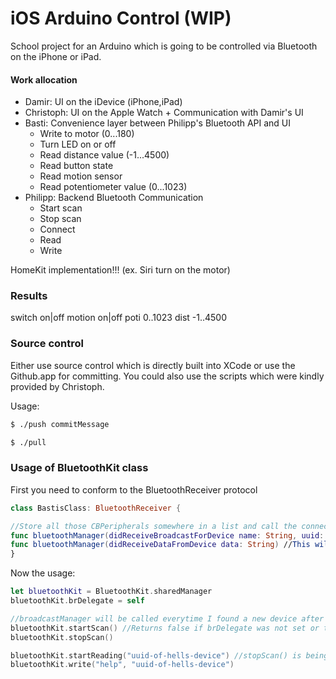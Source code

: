 # iOS Arduino Control (WIP)

School project for an Arduino which is going to be controlled via Bluetooth on the iPhone or iPad.

#### Work allocation

  * Damir: UI on the iDevice (iPhone,iPad)
  * Christoph: UI on the Apple Watch + Communication with Damir's UI
  * Basti: Convenience layer between Philipp's Bluetooth API and UI
       * Write to motor (0...180)
       * Turn LED on or off
       * Read distance value (-1...4500)
       * Read button state
       * Read motion sensor
       * Read potentiometer value (0...1023)
  * Philipp: Backend Bluetooth Communication
    * Start scan
    * Stop scan
    * Connect
    * Read 
    * Write

HomeKit implementation!!! (ex. Siri turn on the motor)

### Results

switch on|off
motion on|off
poti 0..1023
dist -1..4500

### Source control

Either use source control which is directly built into XCode or use the Github.app for committing. You could also use the scripts which were kindly provided by Christoph.

Usage:

```sh
$ ./push commitMessage
```
```sh
$ ./pull
```

### Usage of BluetoothKit class

First you need to conform to the BluetoothReceiver protocol

```swift
class BastisClass: BluetoothReceiver {

//Store all those CBPeripherals somewhere in a list and call the connect(peripheral) when someone clicked on it in a ListView
func bluetoothManager(didReceiveBroadcastForDevice name: String, uuid: String, peripheral: CBPeripheral) //This is being called when a new device was discovered
func bluetoothManager(didReceiveDataFromDevice data: String) //This will be called as soon as the device is connected with the data as parameter
}
```

Now the usage:
```swift
let bluetoothKit = BluetoothKit.sharedManager
bluetoothKit.brDelegate = self

//broadcastManager will be called everytime I found a new device after startScan() was called
bluetoothKit.startScan() //Returns false if brDelegate was not set or timeout was hit
bluetoothKit.stopScan()

bluetoothKit.startReading("uuid-of-hells-device") //stopScan() is being called here, no need to call it again
bluetoothKit.write("help", "uuid-of-hells-device")
```
